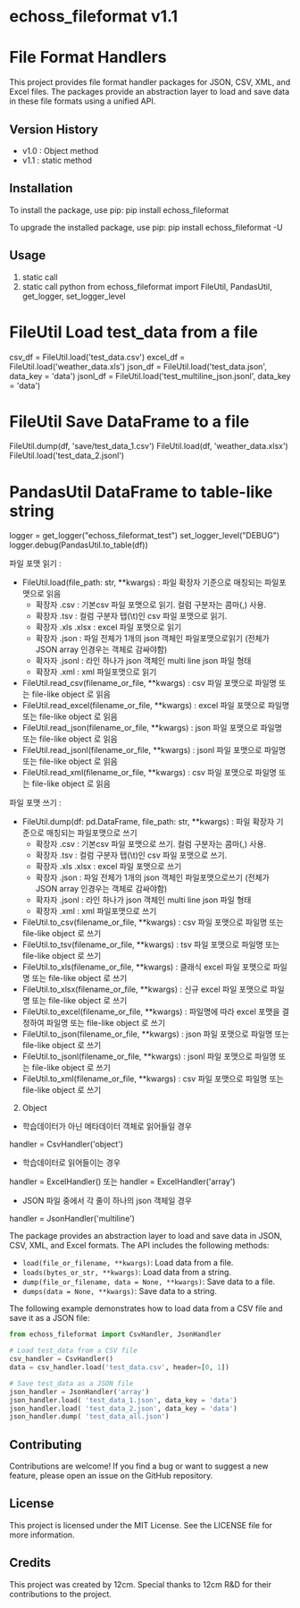 # echoss_fileformat v1.1

# File Format Handlers

This project provides file format handler packages for JSON, CSV, XML, and Excel files. The packages provide an abstraction layer to load and save data in these file formats using a unified API.

## Version History
- v1.0 : Object method
- v1.1 : static method 

## Installation

To install the package, use pip:
pip install echoss_fileformat

To upgrade the installed package, use pip:
pip install echoss_fileformat -U

## Usage

1. static call 
1. static call
python
from echoss_fileformat import FileUtil, PandasUtil, get_logger, set_logger_level

# FileUtil Load test_data from a file
csv_df = FileUtil.load('test_data.csv')
excel_df = FileUtil.load('weather_data.xls')
json_df = FileUtil.load('test_data.json', data_key = 'data')
jsonl_df = FileUtil.load('test_multiline_json.jsonl', data_key = 'data')

# FileUtil Save DataFrame to a file
FileUtil.dump(df, 'save/test_data_1.csv')
FileUtil.load(df, 'weather_data.xlsx')
FileUtil.load('test_data_2.jsonl')

# PandasUtil DataFrame to table-like string
logger = get_logger("echoss_fileformat_test")
set_logger_level("DEBUG")
logger.debug(PandasUtil.to_table(df))


파일 포맷 읽기 :
- FileUtil.load(file_path: str, **kwargs) : 파일 확장자 기준으로 매칭되는 파일포맷으로 읽음
  * 확장자 .csv : 기본csv 파일 포맷으로 읽기. 컬럼 구분자는 콤마(,) 사용.
  * 확장자 .tsv : 컬럼 구분자 탭(\t)인 csv 파일 포맷으로 읽기.
  * 확장자 .xls .xlsx : excel 파일 포맷으로 읽기
  * 확장자 .json : 파일 전체가 1개의 json 객체인 파일포맷으로읽기 (전체가 JSON array 인경우는 객체로 감싸야함)
  * 확자자 .jsonl : 라인 하나가 json  객체인 multi line json 파일 형태
  * 확장자 .xml : xml 파일포맷으로 읽기
- FileUtil.read_csv(filename_or_file, **kwargs) :  csv 파일 포맷으로 파일명  또는 file-like object 로 읽음
- FileUtil.read_excel(filename_or_file, **kwargs) :  excel 파일 포맷으로 파일명  또는 file-like object 로 읽음
- FileUtil.read_json(filename_or_file, **kwargs) :  json 파일 포맷으로 파일명  또는 file-like object 로 읽음
- FileUtil.read_jsonl(filename_or_file, **kwargs) :  jsonl 파일 포맷으로 파일명  또는 file-like object 로 읽음
- FileUtil.read_xml(filename_or_file, **kwargs) :  csv 파일 포맷으로 파일명  또는 file-like object 로 읽음

파일 포맷 쓰기 :
- FileUtil.dump(df: pd.DataFrame, file_path: str, **kwargs) : 파일 확장자 기준으로 매칭되는 파일포맷으로 쓰기
  * 확장자 .csv : 기본csv 파일 포맷으로 쓰기. 컬럼 구분자는 콤마(,) 사용.
  * 확장자 .tsv : 컬럼 구분자 탭(\t)인 csv 파일 포맷으로 쓰기.
  * 확장자 .xls .xlsx : excel 파일 포맷으로 쓰기
  * 확장자 .json : 파일 전체가 1개의 json 객체인 파일포맷으로쓰기 (전체가 JSON array 인경우는 객체로 감싸야함)
  * 확자자 .jsonl : 라인 하나가 json  객체인 multi line json 파일 형태
  * 확장자 .xml : xml 파일포맷으로 쓰기
- FileUtil.to_csv(filename_or_file, **kwargs) :  csv 파일 포맷으로 파일명  또는 file-like object 로 쓰기
- FileUtil.to_tsv(filename_or_file, **kwargs) :  tsv 파일 포맷으로 파일명  또는 file-like object 로 쓰기
- FileUtil.to_xls(filename_or_file, **kwargs) :  클래식 excel 파일 포맷으로 파일명  또는 file-like object 로 쓰기
- FileUtil.to_xlsx(filename_or_file, **kwargs) :  신규 excel 파일 포맷으로 파일명  또는 file-like object 로 쓰기
- FileUtil.to_excel(filename_or_file, **kwargs) :  파일명에 따라 excel 포맷을 결정하여 파일명  또는 file-like object 로 쓰기
- FileUtil.to_json(filename_or_file, **kwargs) :  json 파일 포맷으로 파일명  또는 file-like object 로 쓰기
- FileUtil.to_jsonl(filename_or_file, **kwargs) :  jsonl 파일 포맷으로 파일명  또는 file-like object 로 쓰기
- FileUtil.to_xml(filename_or_file, **kwargs) :  csv 파일 포맷으로 파일명  또는 file-like object 로 쓰기


2. Object 
- 학습데이터가 아닌 메타데이터 객체로 읽어들일 경우

handler = CsvHandler('object')

- 학습데이터로 읽어들이는 경우 

handler = ExcelHandler()
또는 handler = ExcelHandler('array')

- JSON 파일 중에서 각 줄이 하나의 json 객체일 경우

handler = JsonHandler('multiline')


The package provides an abstraction layer to load and save data in JSON, CSV, XML, and Excel formats. The API includes the following methods:

* `load(file_or_filename, **kwargs)`: Load data from a file.
* `loads(bytes_or_str, **kwargs)`: Load data from a string.
* `dump(file_or_filename, data = None, **kwargs)`: Save data to a file.
* `dumps(data = None, **kwargs)`: Save data to a string.

The following example demonstrates how to load data from a CSV file and save it as a JSON file:

```python
from echoss_fileformat import CsvHandler, JsonHandler

# Load test_data from a CSV file
csv_handler = CsvHandler()
data = csv_handler.load('test_data.csv', header=[0, 1])

# Save test_data as a JSON file
json_handler = JsonHandler('array')
json_handler.load( 'test_data_1.json', data_key = 'data')
json_handler.load( 'test_data_2.json', data_key = 'data')
json_handler.dump( 'test_data_all.json')
```

## Contributing
Contributions are welcome! If you find a bug or want to suggest a new feature, please open an issue on the GitHub repository.

## License
This project is licensed under the MIT License. See the LICENSE file for more information.

## Credits
This project was created by 12cm. Special thanks to 12cm R&D for their contributions to the project.
